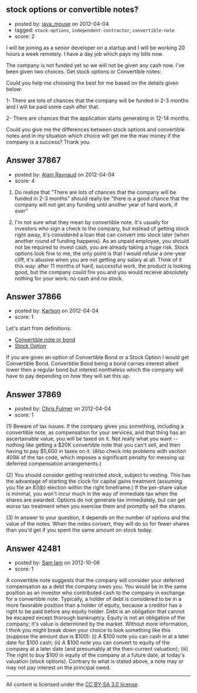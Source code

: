 ## stock options or convertible notes?

- posted by: [java_mouse](https://stackexchange.com/users/-1/16771-java-mouse) on 2012-04-04
- tagged: `stock-options`, `independent-contractor`, `convertible-note`
- score: 2

I will be joining as a senior developer on a startup and I will be working 20 hours a week remotely. I have a day job which pays my bills now.

The company is not funded yet so we will not be given any cash now. I've been given two choices. Get stock options or Convertible notes:

Could you help me choosing the best for me based on the details given below:

1- There are lots of chances that the company will be funded in 2-3 months and I will be paid some cash after that.

2- There are chances that the application starts generating in 12-14 months.

Could you give me the differences between stock options and convertible notes and in my situation which choice will get me the max money if the company is a success? Thank you.




## Answer 37867

- posted by: [Alain Raynaud](https://stackexchange.com/users/-1/502-alain-raynaud) on 2012-04-04
- score: 4

 1. Do realize that "There are lots of chances that the company will be funded in 2-3 months" should really be "there is a good chance that the company will not get any funding until another year of hard work, if ever"

 2. I'm not sure what they mean by convertible note. It's usually for investors who sign a check to the company, but instead of getting stock right away, it's considered a loan that can convert into stock later (when another round of funding happens). As an unpaid employee, you should not be required to invest cash, you are already taking a huge risk. Stock options look fine to me, the only point is that I would refuse a one-year cliff, it's abusive when you are not getting any salary at all. Think of it this way: after 11 months of hard, successful work, the product is looking good, but the company could fire you and you would receive absolutely nothing for your work: no cash and no stock.


## Answer 37866

- posted by: [Karlson](https://stackexchange.com/users/-1/15252-karlson) on 2012-04-04
- score: 1

<p>Let's start from definitions: </p>

<ul>
<li><a href="http://en.wikipedia.org/wiki/Convertible_bond" rel="nofollow">Convertible note or bond</a></li>
<li><a href="http://www.investopedia.com/terms/s/stockoption.asp#axzz1r5gPchxC" rel="nofollow">Stock Option</a></li>
</ul>

<p>If you are given an option of Convertible Bond or a Stock Option I would get Convertible Bond. Convertible Bond being a bond carries interest albeit lower then a regular bond but interest nontheless which the company will have to pay depending on how they will set this up.</p>



## Answer 37869

- posted by: [Chris Fulmer](https://stackexchange.com/users/-1/17026-chris-fulmer) on 2012-04-04
- score: 1

(1) Beware of tax issues.   If the company gives you something, including a convertible note, as compensation for your services, and that thing has an ascertainable value, you will be taxed on it.  Not really what you want -- nothing like getting a $20K convertible note that you can't sell, and then having to pay $5,600 in taxes on it.  (Also check into problems with section 409A of the tax code, which imposes a significant penalty for messing up deferred compensation arrangements.)

(2) You should consider getting restricted stock, subject to vesting.  This has the advantage of starting the clock for capital gains treatment (assuming you file an 83(b) election within the right timeframe.)  If the per-share value is minimal, you won't incur much in the way of immediate tax when the shares are awarded.  Options do not generate tax immediately, but can get worse tax treatment when you exercise them and promptly sell the shares.

(3) In answer to your question, it depends on the number of options and the value of the notes.  When the notes convert, they will do so for fewer shares than you'd get if you spent the same amount on stock today.


## Answer 42481

- posted by: [Sam Iam](https://stackexchange.com/users/-1/20030-sam-iam) on 2012-10-06
- score: 1

A convertible note suggests that the company will consider your deferred compensation as a debt the company owes you. You would be in the same position as an investor who contributed cash to the company in exchange for a convertible note. Typically, a holder of debt is considered to be in a more favorable position than a holder of equity, because a creditor has a right to be paid before any equity holder. Debt is an obligation that cannot be escaped except thorough bankruptcy. Equity is not an obligation of the company; it's value is determined by the market. Without more information, I think you might break down your choice to look something like this (suppose the amount due is $100): (i) A $100 note you can cash in at a later date for $100 cash; (ii) A $100 note you can convert to equity of the company at a later date (and presumably at the then-current valuation); (iii) The right to buy $100 in equity of the company at a future date, at today's valuation (stock options). Contrary to what is stated above, a note may or may not pay interest on the principal owed.



---

All content is licensed under the [CC BY-SA 3.0 license](https://creativecommons.org/licenses/by-sa/3.0/).

